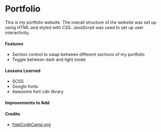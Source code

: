 # Portfolio
This is my portfolio website. The overall structure of the website was set up using HTML and styled with CSS. JavaScript was used to set up user interactivity.

<h4>Features</h4>
  <ul>
    <li>Section control to swap between different sections of my portfolio
    <li>Toggle between dark and light mode
  </ul>

<h4>Lessons Learned</h4>
  <ul>
    <li>SCSS
    <li>Google fonts
    <li>Awesome font cdn library
  </ul>

<h4>Improvements to Add</h4>
  <ul>
  </ul>

<h4>Credits</h4>
  <ul>
    <li><a href="https://www.youtube.com/watch?v=xV7S8BhIeBo">freeCodeCamp.org</a>
  </ul>

